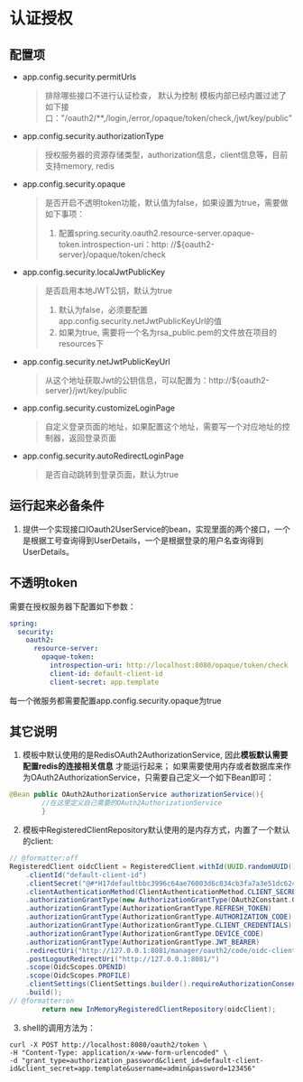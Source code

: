 # 认证授权

## 配置项

- app.config.security.permitUrls
  > 排除哪些接口不进行认证检查， 默认为控制
  > 模板内部已经内置过滤了如下接口："/oauth2/**,/login,/error,/opaque/token/check,/jwt/key/public"
- app.config.security.authorizationType
  > 授权服务器的资源存储类型，authorization信息，client信息等，目前支持memory, redis
- app.config.security.opaque
  > 是否开启不透明token功能，默认值为false，如果设置为true，需要做如下事项：
  > 1. 配置spring.security.oauth2.resource-server.opaque-token.introspection-uri：http:
       //${oauth2-server}/opaque/token/check

- app.config.security.localJwtPublicKey
  > 是否启用本地JWT公钥，默认为true
  >1. 默认为false，必须要配置 app.config.security.netJwtPublicKeyUrl的值
  >2. 如果为true, 需要将一个名为rsa_public.pem的文件放在项目的resources下

- app.config.security.netJwtPublicKeyUrl
  > 从这个地址获取Jwt的公钥信息，可以配置为：http://${oauth2-server}/jwt/key/public

- app.config.security.customizeLoginPage
  > 自定义登录页面的地址，如果配置这个地址，需要写一个对应地址的控制器，返回登录页面

- app.config.security.autoRedirectLoginPage
  > 是否自动跳转到登录页面，默认为true

## 运行起来必备条件

1. 提供一个实现接口IOauth2UserService的bean，实现里面的两个接口，一个是根据工号查询得到UserDetails，一个是根据登录的用户名查询得到UserDetails。

## 不透明token

需要在授权服务器下配置如下参数：

```yaml
spring:
  security:
    oauth2:
      resource-server:
        opaque-token:
          introspection-uri: http://localhost:8080/opaque/token/check
          client-id: default-client-id
          client-secret: app.template
```

每一个微服务都需要配置app.config.security.opaque为true

## 其它说明

1. 模板中默认使用的是RedisOAuth2AuthorizationService, 因此**模板默认需要配置redis的连接相关信息**
   才能运行起来；
   如果需要使用内存或者数据库来作为OAuth2AuthorizationService，只需要自己定义一个如下Bean即可：

```java
@Bean public OAuth2AuthorizationService authorizationService(){
        //在这里定义自己需要的OAuth2AuthorizationService
        }
```

2. 模板中RegisteredClientRepository默认使用的是内存方式，内置了一个默认的client:

```java
// @formatter:off
RegisteredClient oidcClient = RegisteredClient.withId(UUID.randomUUID().toString())
    .clientId("default-client-id")
    .clientSecret("@#*H17defaultbbc3996c64ae76003d6c034cb3fa7a3e51dc624ee097681e39ec8f42@#*H")
    .clientAuthenticationMethod(ClientAuthenticationMethod.CLIENT_SECRET_POST)
    .authorizationGrantType(new AuthorizationGrantType(OAuth2Constant.GRANT_TYPE_PASSWORD))
    .authorizationGrantType(AuthorizationGrantType.REFRESH_TOKEN)
    .authorizationGrantType(AuthorizationGrantType.AUTHORIZATION_CODE)
    .authorizationGrantType(AuthorizationGrantType.CLIENT_CREDENTIALS)
    .authorizationGrantType(AuthorizationGrantType.DEVICE_CODE)
    .authorizationGrantType(AuthorizationGrantType.JWT_BEARER)
    .redirectUri("http://127.0.0.1:8081/manager/oauth2/code/oidc-client")
    .postLogoutRedirectUri("http://127.0.0.1:8081/")
    .scope(OidcScopes.OPENID)
    .scope(OidcScopes.PROFILE)
    .clientSettings(ClientSettings.builder().requireAuthorizationConsent(true).build())
    .build();
// @formatter:on
        return new InMemoryRegisteredClientRepository(oidcClient);
```

3. shell的调用方法为：

```shell
curl -X POST http://localhost:8080/oauth2/token \
-H "Content-Type: application/x-www-form-urlencoded" \
-d "grant_type=authorization_password&client_id=default-client-id&client_secret=app.template&username=admin&password=123456"
```